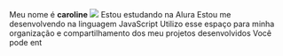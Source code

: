 Meu nome é **caroline**
![](https://www.google.com/url?sa=i&url=https%3A%2F%2Fcapricho.abril.com.br%2Fmoda%2Ftumblr-cria-gifs-das-princesas-da-disney-como-sereias&psig=AOvVaw35iwd_6k8XF8vOHlk3qhUp&ust=1722688926534000&source=images&cd=vfe&opi=89978449&ved=0CA4QjRxqFwoTCICpy8Wq1ocDFQAAAAAdAAAAABAE)
Estou estudando na Alura
Estou me desenvolvendo na linguagem JavaScript
Utilizo esse espaço para minha organização e compartilhamento dos meu projetos desenvolvidos
Você pode ent

<!--
**caarolineCv/caarolineCv** is a ✨ _special_ ✨ repository because its `README.md` (this file) appears on your GitHub profile.

Here are some ideas to get you started:

- 🔭 I’m currently working on ...
- 🌱 I’m currently learning ...
- 👯 I’m looking to collaborate on ...
- 🤔 I’m looking for help with ...
- 💬 Ask me about ...
- 📫 How to reach me: ...
- 😄 Pronouns: ...
- ⚡ Fun fact: ...
-->
